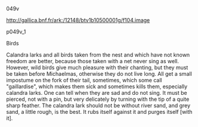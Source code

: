 049v

http://gallica.bnf.fr/ark:/12148/btv1b10500001g/f104.image


p049v_1

Birds

Calandra larks and all birds taken from the nest and which have not known freedom are better, because those taken with a net never sing as well. However, wild birds give much pleasure with their chanting, but they must be taken before Michaelmas, otherwise they do not live long. All get a small impostume on the fork of their tail, sometimes, which some call "gaillardise", which makes them sick and sometimes kills them, especially calandra larks. One can tell when they are sad and do not sing. It must be pierced, not with a pin, but very delicately by turning with the tip of a quite sharp feather. The calandra lark should not be without river sand, and grey sand, a little rough, is the best. It rubs itself against it and purges itself [with it].